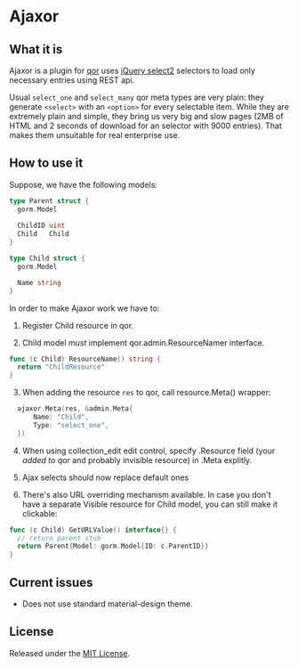 # Ajaxor

## What it is 

Ajaxor is a plugin for [qor](http://getqor.com/) uses [jQuery select2](https://select2.github.io/) selectors to load only necessary entries using REST api. 

Usual `select_one` and `select_many` qor meta types are very plain: they generate `<select>` with an `<option>` for every selectable item.
While they are extremely plain and simple, they bring us very big and slow pages (2MB of HTML and 2 seconds of download for an selector with 9000 entries).
That makes them unsuitable for real enterprise use.

## How to use it

Suppose, we have the following models:

```go
type Parent struct {
  gorm.Model
  
  ChildID uint
  Child   Child
}

type Child struct {
  gorm.Model

  Name string
}
```

In order to make Ajaxor work we have to:

1) Register Child resource in qor.

2) Child model _must_ implement qor.admin.ResourceNamer interface. 

  ```go
  func (c Child) ResourceName() string {
    return "ChildResource"
  }
  ```

3) When adding the resource `res` to qor, call resource.Meta() wrapper:

  ```go
	ajaxor.Meta(res, &admin.Meta{
		Name: "Child",
		Type: "select_one",
	})
  ```

4) When using collection_edit edit control, specify .Resource field (your _added to qor_ and probably invisible resource) in .Meta explitly. 

5) Ajax selects should now replace default ones

6) There's also URL overriding mechanism available. In case you don't have a separate Visible resource for Child model, you can still make it clickable:

  ```go
  func (c Child) GetURLValue() interface{} {
    // return parent stub
    return Parent{Model: gorm.Model{ID: c.ParentID}}
  }
  ```

## Current issues 

* Does not use standard material-design theme. 

## License

Released under the [MIT License](http://opensource.org/licenses/MIT).

